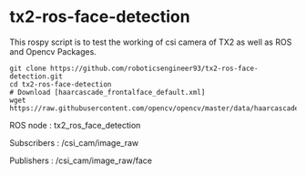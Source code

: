 # tx2-ros-face-detection

This rospy script is to test the working of  csi camera of TX2 as well as ROS and Opencv Packages.

```
git clone https://github.com/roboticsengineer93/tx2-ros-face-detection.git
cd tx2-ros-face-detection
# Download [haarcascade_frontalface_default.xml]
wget https://raw.githubusercontent.com/opencv/opencv/master/data/haarcascades/haarcascade_frontalface_default.xml
```

ROS node :  tx2_ros_face_detection

Subscribers : /csi_cam/image_raw

Publishers : /csi_cam/image_raw/face 